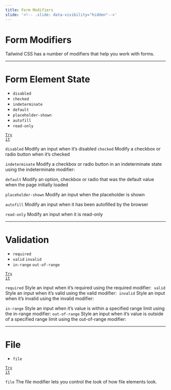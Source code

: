 ```yaml
---
title: Form Modifiers
slide: '<!-- .slide: data-visibility="hidden"-->'
---
```


<!-- .slide: data-state="layout-title" class="bg-dark"-->

# Form Modifiers

> >

Tailwind CSS has a number of modifiers that help you work with forms.

---

# Form Element State

- `disabled`
- `checked`
- `indeterminate`
- `default`
- `placeholder-shown`
- `autofill`
- `read-only`

<a href="https://codepen.io/planetoftheweb/pen/qBVJeZj?editors=1000" target="_blank"><code class="code-royal">Try it</code></a>

> >

`disabled`
Modify an input when it’s disabled
​
`checked`
Modify a checkbox or radio button when it’s checked

`indeterminate`
Modify a checkbox or radio button in an indeterminate state using the indeterminate modifier:

`default`
Modify an option, checkbox or radio that was the default value when the page initially loaded

`placeholder-shown`
Modify an input when the placeholder is shown

`autofill`
Modify an input when it has been autofilled by the browser

`read-only`
Modify an input when it is read-only

---

# Validation

- `required`
- `valid` `invalid`
- `in-range` `out-of-range`

<a href="https://codepen.io/planetoftheweb/pen/dyZmopZ?editors=1000" target="_blank"><code class="code-royal">Try it</code></a>

> >

`required`
Style an input when it’s required using the required modifier:
​
`valid`
Style an input when it’s valid using the valid modifier:
​
`invalid`
Style an input when it’s invalid using the invalid modifier:

`in-range`
Style an input when it’s value is within a specified range limit using the in-range modifier:
​
`out-of-range`
Style an input when it’s value is outside of a specified range limit using the out-of-range modifier:

---

# File

- `file`

<a href="https://codepen.io/planetoftheweb/pen/dyZmopZ?editors=1000" target="_blank"><code class="code-royal">Try it</code></a>

> >

`file`
The file modifier lets you control the look of how file elements look.
